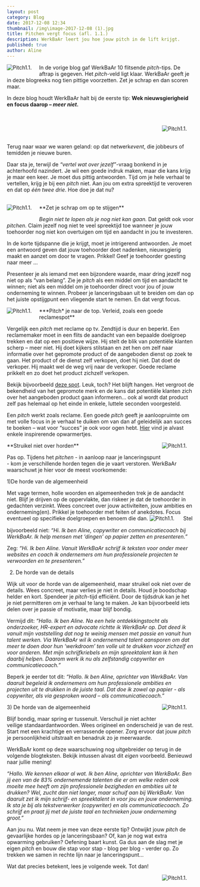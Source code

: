 ```yaml
---
layout: post
category: Blog
date: 2017-12-08 12:34
thumbnail: /img\image-2017-12-08 (1).jpg
title: Pitchen vergt focus (afl. 1.1.)
description: WerkBaAr leert jou hoe jouw pitch in de lift krijgt.
published: true
author: Aline
---
```


<img alt="Pitch1.1." class="img-responsive" style="float: left;margin:0 20px 15px 0" src="/img\image-2017-12-08 (1).jpg">

In de vorige blog gaf WerkBaAr 10 flitsende *pitch*-tips. De aftrap is gegeven. Het *pitch*-veld ligt klaar. WerkBaAr geeft je in deze blogreeks nog tien pittige voorzetten. Zet je schrap en dan scoren maar. 

In deze blog houdt WerkBaAr halt bij de eerste tip: **Wek nieuwsgierigheid en focus daarop – *meer niet*.**

<br><br>
<img alt="Pitch1.1." class="img-responsive" style="float: right;margin:0 20px 15px 0" src="/img\image-2017-12-09 (1).png">

<br><br>
Terug naar waar we waren geland: op dat netwerk*event*, die jobbeurs of temidden je nieuwe buren. 


Daar sta je, terwijl de *“vertel wat over jezelf”*-vraag bonkend in je achterhoofd nazindert. Je wil een goede indruk maken, maar die kans krijg je maar een keer. Je moet dus pittig antwoorden. Tijd om je hele verhaal te vertellen, krijg je bij een *pitch* niet. Aan jou om extra spreektijd te veroveren en dat op *één twee drie*. Hoe doe je dat nu?

<br>
<img alt="Pitch1.1." class="img-responsive" style="float: left;margin:0 20px 15px 0" src="/img\image-2017-12-09 (2).png">
**Zet je schrap om op te stijgen** 

*Begin niet te lopen als je nog niet kan gaan.* Dat geldt ook voor *pitchen*. Claim jezelf nog niet te veel spreektijd toe wanneer je jouw toehoorder nog niet kon overtuigen om tijd en aandacht in jou te investeren. 

In de korte tijdspanne die je krijgt, moet je intrigerend antwoorden. Je moet een antwoord geven dat jouw toehoorder doet nadenken, nieuwsgierig maakt en aanzet om door te vragen. Prikkel! Geef je toehoorder goesting naar meer …

Presenteer je als iemand met een bijzondere waarde, maar dring jezelf nog niet op als “van belang”. Zie je *pitch* als een middel om tijd en aandacht te winnen; niet als een middel om je toehoorder direct voor jou of jouw onderneming te winnen. Probeer je lanceringsbaan uit te breiden om dan op het juiste opstijgpunt een vliegende start te nemen. En dat vergt focus.  

<img alt="Pitch1.1." class="img-responsive" style="float: left;margin:0 20px 15px 0" src="/img\image-2017-12-08 (4).jpg">
***Pitch* je naar de top. Verleid, zoals een goede reclamespot**

Vergelijk een *pitch* met reclame op tv. Zendtijd is duur en beperkt. Een reclamemaker moet in een flits de aandacht van een bepaalde doelgroep trekken en dat op een positieve wijze. Hij stelt de blik van potentiële klanten scherp – meer niet. Hij doet kijkers stilstaan en zet hen om zelf naar informatie over het gepromote product of de aangeboden dienst op zoek te gaan. Het product of de dienst zelf verkopen, doet hij niet. Dat doet de verkoper. Hij maakt wel de weg vrij naar de verkoper. Goede reclame prikkelt en zo doet het product zichzelf verkopen.

Bekijk bijvoorbeeld [deze spot](https://www.youtube.com/watch?v=RzqzxYZwJyc&feature=youtu.be). Leuk, toch? Het blijft hangen. Het vergroot de bekendheid van het gepromote merk en de kans dat potentiële klanten zich over het aangeboden product gaan informeren… ook al wordt dat product zelf pas helemaal op het einde in enkele, luttele seconden voorgesteld.

Een *pitch* werkt zoals reclame. Een goede *pitch* geeft je aanloopruimte om met volle focus in je verhaal te duiken om van dan af geleidelijk aan succes te boeken – wat voor “succes” je ook voor ogen hebt. [Hier](https://www.youtube.com/watch?v=_Aj5RgYpNNA&feature=youtu.be) vind je alvast enkele inspirerende opwarmertjes.

<img alt="Pitch1.1." class="img-responsive" style="float: right;margin:0 20px 15px 0" src="/img\image-2017-12-09 (2).png">
**Struikel niet over horden** 

Pas op. Tijdens het *pitchen* - in aanloop naar je lanceringspunt - kom je verschillende horden tegen die je vaart verstoren. WerkBaAr waarschuwt je hier voor de meest voorkomende:

1)De horde van de algemeenheid

Met vage termen, holle woorden en algemeenheden trek je de aandacht niet. Blijf je drijven op de oppervlakte, dan riskeer je dat de toehoorder in gedachten verzinkt. Wees concreet over jouw activiteiten, jouw ambities en onderneming(en). Prikkel je toehoorder met feiten of anekdotes. Focus eventueel op specifieke doelgroepen en benoem die dan.
<img alt="Pitch1.1." class="img-responsive" style="float: leftt;margin:0 20px 15px 0" src="/img\image-2017-12-08.jpg">
Stel bijvoorbeeld niet: *“Hi. Ik ben Aline, copywriter en communicatiecoach bij WerkBaAr. Ik help mensen met ‘dingen’ op papier zetten en presenteren.”*

Zeg: *“Hi. Ik ben Aline. Vanuit WerkBaAr schrijf ik teksten voor onder meer websites en coach ik ondernemers om hun professionele projecten te verwoorden en te presenteren.”*

2) De horde van de details

Wijk uit voor de horde van de algemeenheid, maar struikel ook niet over de details. Wees concreet, maar verlies je niet in details. Houd je boodschap helder en kort. Spendeer je *pitch*-tijd efficiënt. Door de tijdsdruk kan je het je niet permitteren om je verhaal te lang te maken. Je kan bijvoorbeeld iets delen over je passie of motivatie, maar blijf bondig. 

Vermijd dit: *“Hallo. Ik ben Aline. Na een hele ontdekkingstocht als onderzoeker, HR-expert en advocate richtte ik WerkBaAr op. Dat deed ik vanuit mijn vaststelling dat nog te weinig mensen met passie en vanuit hun talent werken. Via WerkBaAr wil ik ondernemend talent aansporen om dat meer te doen door hun ‘werkdroom’ ten volle uit te drukken voor zichzelf en voor anderen. Met mijn schrijfkriebels en mijn spreektalent kan ik hen daarbij helpen. Daarom werk ik nu als zelfstandig copywriter en communicatiecoach.”*

Beperk je eerder tot dit: *“Hallo. Ik ben Aline, oprichter van WerkBaAr. Van daaruit begeleid ik ondernemers om hun professionele ambities en projecten uit te drukken in de juiste taal. Dat doe ik zowel op papier - als copywriter, als via gesproken woord – als communicatiecoach.”*

<img alt="Pitch1.1." class="img-responsive" style="float: right;margin:0 20px 15px 0" src="/img\image-2017-12-08 (3).jpg">
3) De horde van de algemeenheid

Blijf bondig, maar spring er tussenuit. Verschuil je niet achter veilige standaardantwoorden. Wees origineel en onderscheid je van de rest. Start met een krachtige en verrassende opener. Zorg ervoor dat jouw *pitch* je persoonlijkheid uitstraalt en benadruk zo je meerwaarde.

WerkBaAr komt op deze waarschuwing nog uitgebreider op terug in de volgende blogteksten. Bekijk intussen alvast dit *eigen* voorbeeld. Benieuwd naar jullie mening!

*“Hallo. We kennen elkaar al wat. Ik ben Aline, oprichter van WerkBaAr. Ben jij een van de 83% ondernemende talenten die er om welke reden ook moeite mee heeft om zijn professionele bezigheden en ambities uit te drukken? Wel, zucht dan niet langer, maar schuif aan bij WerkBaAr. Van daaruit zet ik mijn schrijf- en spreektalent in voor jou en jouw onderneming. Ik sta je bij als tekstverwerker (copywriter) en als communicatiecoach. Zo schrijf en praat jij met de juiste taal en technieken jouw onderneming groot.”*

Aan jou nu. Wat neem je mee van deze eerste tip? Ontwijkt jouw *pitch* de gevaarlijke hordes op je lanceringsbaan? Of, kan je nog wat extra opwarming gebruiken? Oefening baart kunst. Ga dus aan de slag met je eigen *pitch* en bouw die stap voor stap - blog per blog - verder op. Zo trekken we samen in rechte lijn naar je lanceringspunt…  

Wat dat precies betekent, lees je volgende week. Tot dan!

<img alt="Pitch1.1." class="img-responsive" style="float: right;margin:0 20px 15px 0" src="/img\swan-630142__340.jpg">





<br><br><br><br><br><br><br><br><br><br><br><br>








